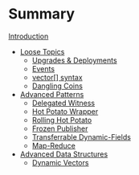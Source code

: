 # Summary

[Introduction](intro.md)

* [Loose Topics](topics/00_mod.md)
  * [Upgrades & Deployments](topics/01_move_toml.md)
  * [Events](topics/02_events.md)
  * [vector[] syntax](topics/03_vector.md)
  * [Dangling Coins](topics/04_dangling_objects.md)
* [Advanced Patterns](patterns/00_mod.md)
  * [Delegated Witness](patterns/01_wit_delegated.md)
  * [Hot Potato Wrapper](patterns/02_hot_potato_wrapper.md)
  * [Rolling Hot Potato](patterns/03_rolling_hot_potato.md)
  * [Frozen Publisher](patterns/04_frozen_pub.md)
  * [Transferrable Dynamic-Fields](patterns/05_transferrable_dfs.md)
  * [Map-Reduce](patterns/06_map_reduce.md)
  <!-- * [On-Chain Auth](patterns/on_chain_auth.md)
  * [Guided Programmable Transactions](patterns/guided_pt.md) -->
* [Advanced Data Structures](data_structures/00_mod.md)
  * [Dynamic Vectors](data_structures/01_dynamic_vec.md)